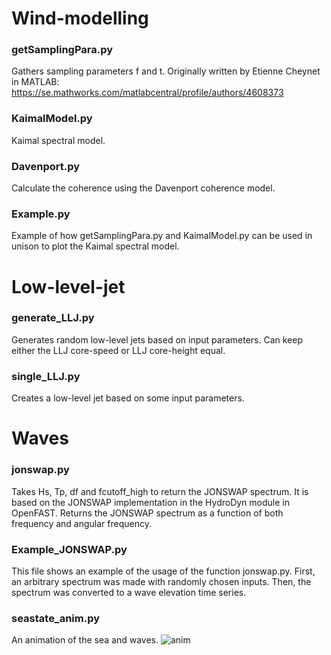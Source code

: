 # Wind-modelling
### getSamplingPara.py
Gathers sampling parameters f and t. Originally written by Etienne Cheynet in MATLAB: https://se.mathworks.com/matlabcentral/profile/authors/4608373

### KaimalModel.py
Kaimal spectral model.

### Davenport.py
Calculate the coherence using the Davenport coherence model.

### Example.py
Example of how getSamplingPara.py and KaimalModel.py can be used in unison to plot the Kaimal spectral model.

# Low-level-jet
### generate_LLJ.py
Generates random low-level jets based on input parameters. Can keep either the LLJ core-speed or LLJ core-height equal.

### single_LLJ.py
Creates a low-level jet based on some input parameters.

# Waves
### jonswap.py
Takes Hs, Tp, df and fcutoff_high to return the JONSWAP spectrum. It is based on the JONSWAP implementation in the HydroDyn module in OpenFAST. Returns the JONSWAP spectrum as a function of both frequency and angular frequency.  

### Example_JONSWAP.py
This file shows an example of the usage of the function jonswap.py. First, an arbitrary spectrum was made with randomly chosen inputs. Then, the spectrum was converted to a wave elevation time series. 

### seastate_anim.py
An animation of the sea and waves.
![anim](https://github.com/FM-Ahmed/Wave-modelling/assets/128718838/bb9fdc31-d98f-48e8-9c0b-08b5d07952ed)

